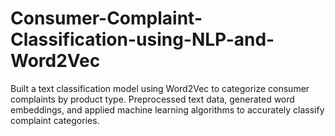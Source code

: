 # Consumer-Complaint-Classification-using-NLP-and-Word2Vec
Built a text classification model using Word2Vec to categorize consumer complaints by product type. Preprocessed text data, generated word embeddings, and applied machine learning algorithms to accurately classify complaint categories.
